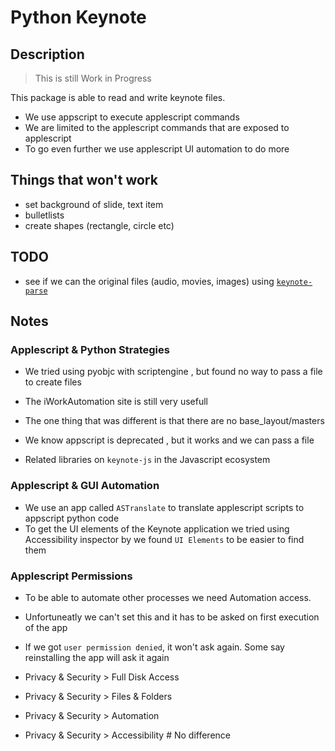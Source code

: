 # Python Keynote
## Description
> This is still Work in Progress

This package is able to read and write keynote files.

- We use appscript to execute applescript commands
- We are limited to the applescript commands that are exposed to applescript
- To go even further we use applescript UI automation to do more


## Things that won't work
- set background of slide, text item
- bulletlists
- create shapes (rectangle, circle etc)

## TODO
- see if we can the original files (audio, movies, images) using [`keynote-parse`](https://pypi.org/project/keynote-parser/)

## Notes

### Applescript & Python Strategies
- We tried using pyobjc with scriptengine , but found no way to pass a file to create files
- The iWorkAutomation site is still very usefull
- The one thing that was different is that there are no base_layout/masters

- We know appscript is deprecated , but it works and we can pass a file
- Related libraries on `keynote-js` in the Javascript ecosystem

### Applescript & GUI Automation
- We use an app called `ASTranslate` to translate applescript scripts to appscript python code
- To get the UI elements of the Keynote application we tried using Accessibility inspector by we found `UI Elements` to be easier to find them

### Applescript Permissions
- To be able to automate other processes we need Automation access.
- Unfortuneatly we can't set this and it has to be asked on first execution of the app
- If we got `user permission denied`, it won't ask again. Some say reinstalling the app will ask it again

- Privacy & Security > Full Disk Access
- Privacy & Security > Files & Folders
- Privacy & Security > Automation
- Privacy & Security > Accessibility # No difference
